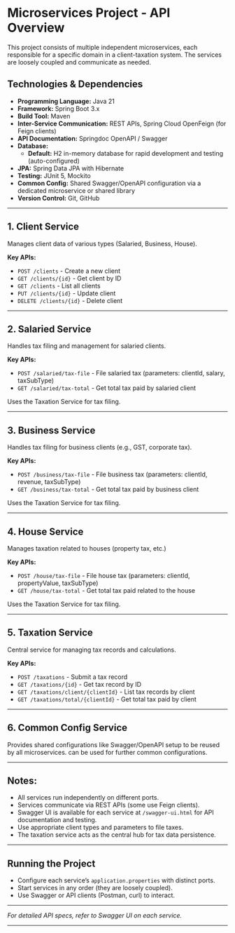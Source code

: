 # Microservices Project - API Overview

This project consists of multiple independent microservices, each responsible for a specific domain in a client-taxation system. The services are loosely coupled and communicate as needed.

## Technologies & Dependencies

- **Programming Language:** Java 21
- **Framework:** Spring Boot 3.x
- **Build Tool:** Maven
- **Inter-Service Communication:** REST APIs, Spring Cloud OpenFeign (for Feign clients)
- **API Documentation:** Springdoc OpenAPI / Swagger
- **Database:**
  - **Default:** H2 in-memory database for rapid development and testing (auto-configured)
- **JPA:** Spring Data JPA with Hibernate
- **Testing:** JUnit 5, Mockito
- **Common Config:** Shared Swagger/OpenAPI configuration via a dedicated microservice or shared library
- **Version Control:** Git, GitHub
---

## 1. Client Service

Manages client data of various types (Salaried, Business, House).

**Key APIs:**

- `POST /clients` - Create a new client
- `GET /clients/{id}` - Get client by ID
- `GET /clients` - List all clients
- `PUT /clients/{id}` - Update client
- `DELETE /clients/{id}` - Delete client

---

## 2. Salaried Service

Handles tax filing and management for salaried clients.

**Key APIs:**

- `POST /salaried/tax-file` - File salaried tax (parameters: clientId, salary, taxSubType)
- `GET /salaried/tax-total` - Get total tax paid by salaried client

Uses the Taxation Service for tax filing.

---

## 3. Business Service

Handles tax filing for business clients (e.g., GST, corporate tax).

**Key APIs:**

- `POST /business/tax-file` - File business tax (parameters: clientId, revenue, taxSubType)
- `GET /business/tax-total` - Get total tax paid by business client

Uses the Taxation Service for tax filing.

---

## 4. House Service

Manages taxation related to houses (property tax, etc.)

**Key APIs:**

- `POST /house/tax-file` - File house tax (parameters: clientId, propertyValue, taxSubType)
- `GET /house/tax-total` - Get total tax paid related to the house

Uses the Taxation Service for tax filing.

---

## 5. Taxation Service

Central service for managing tax records and calculations.

**Key APIs:**

- `POST /taxations` - Submit a tax record
- `GET /taxations/{id}` - Get tax record by ID
- `GET /taxations/client/{clientId}` - List tax records by client
- `GET /taxations/total/{clientId}` - Get total tax paid by client

---

## 6. Common Config Service

Provides shared configurations like Swagger/OpenAPI setup to be reused by all microservices.
can be used for further common configurations.

---

## Notes:

- All services run independently on different ports.
- Services communicate via REST APIs (some use Feign clients).
- Swagger UI is available for each service at `/swagger-ui.html` for API documentation and testing.
- Use appropriate client types and parameters to file taxes.
- The taxation service acts as the central hub for tax data persistence.

---

## Running the Project

- Configure each service’s `application.properties` with distinct ports.
- Start services in any order (they are loosely coupled).
- Use Swagger or API clients (Postman, curl) to interact.

---

*For detailed API specs, refer to Swagger UI on each service.*

---

